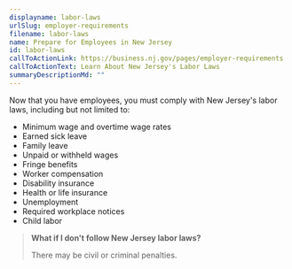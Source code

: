 ```yaml
---
displayname: labor-laws
urlSlug: employer-requirements
filename: labor-laws
name: Prepare for Employees in New Jersey
id: labor-laws
callToActionLink: https://business.nj.gov/pages/employer-requirements
callToActionText: Learn About New Jersey's Labor Laws
summaryDescriptionMd: ""
---
```


Now that you have employees, you must comply with New Jersey's labor laws, including but not limited to:

- Minimum wage and overtime wage rates
- Earned sick leave
- Family leave
- Unpaid or withheld wages
- Fringe benefits
- Worker compensation
- Disability insurance
- Health or life insurance
- Unemployment
- Required workplace notices
- Child labor

> **What if I don't follow New Jersey labor laws?**
>
> There may be civil or criminal penalties.
